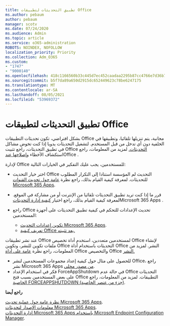 ```yaml
---
title: تطبيق التحديثات لتطبيقات Office
ms.author: pebaum
author: pebaum
manager: scotv
ms.date: 07/24/2020
ms.audience: Admin
ms.topic: article
ms.service: o365-administration
ROBOTS: NOINDEX, NOFOLLOW
localization_priority: Priority
ms.collection: Adm_O365
ms.custom:
- "1747"
- "9000140"
ms.openlocfilehash: 418c1166560b33c445d7ec452caadaa2295b87cc4766e7d36b7d711abb81a48e
ms.sourcegitcommit: b5f7da89a650d2915dc652449623c78be6247175
ms.translationtype: MT
ms.contentlocale: ar-SA
ms.lasthandoff: 08/05/2021
ms.locfileid: "53969372"
---
```

# <a name="apply-updates-for-office-apps"></a>تطبيق التحديثات لتطبيقات Office

بشكل افتراضي، تكون تحديثات التطبيقات Office مجانية، يتم تنزيلها تلقائيا، وتطبيقها في الخلفية دون أي تدخل من قبل المستخدم. لتشغيل التحديثات يدويا إذا كنت تخوض مشاكل في تطبيق التحديثات، راجع تثبيت Office [التحديثات.](https://support.office.com/article/install-office-updates-2ab296f3-7f03-43a2-8e50-46de917611c5) لمزيد من المعلومات، راجع استكشاف الأخطاء [وإصلاحها عند](https://support.microsoft.com/office/troubleshoot-installing-office-35ff2def-e0b2-4dac-9784-4cf212c1f6c2?ui=en-us&rs=en-us&ad=us#O365Plans=signinorgid)Office .

لإدارة Office للمستخدمين، يجب عليك التفكير في الخيارات التالية:

- اختر خيار التحديث Office التحديث لم المؤسسة استنادا إلى التكرار المطلوب للتحديثات. لمعرفة كيفية القيام بذلك، راجع نظرة [عامة حول تحديث القنوات Microsoft 365 Apps](https://docs.microsoft.com/deployoffice/overview-of-update-channels-for-office-365-proplus).

- قرر ما إذا كنت تريد تطبيق التحديثات تلقائيا من الإنترنت أو من مشاركة في الموقع. لمعرفة كيفية القيام بذلك، راجع اختيار [كيفية إدارة التحديثات](https://docs.microsoft.com/deployoffice/choose-how-to-manage-updates-to-office-365-proplus)Microsoft 365 Apps .

- راجع Office تحديث الإعدادات للتحكم في كيفية تطبيق التحديثات على أجهزة المستخدمين:

    - [تكوين إعدادات التحديث Microsoft 365 Apps](https://docs.microsoft.com/deployoffice/configure-update-settings-for-office-365-proplus).
    - [تعريف كيفية Office بعد تثبيته.](https://docs.microsoft.com/deployoffice/configuration-options-for-the-office-2016-deployment-tool#updates-element)

عند نشر تطبيقات Office لمستخدمين متعددين، استخدم أداة تخصيص Office لإنشاء ملفات تكوين للنشر، وتكوين Office التحديثات باستخدام أداة Office النشر. لمزيد من المعلومات، راجع نظرة [عامة على أداة](https://docs.microsoft.com/DeployOffice/overview-of-the-office-customization-tool-for-click-to-run) Office والتخصيص Office [النشر.](https://go.microsoft.com/fwlink/p/?LinkID=626065)

- للحصول على مثال حول كيفية إعداد مجموعات المستخدمين لنشر Office، راجع نشر Microsoft 365 Apps [من مصدر محلي](https://docs.microsoft.com/deployoffice/deploy-office-365-proplus-from-a-local-source).
-   فكر في استخدام الإعداد ForceAppShutdown في حالة عدم Office التحديثات على بعض المستخدمين بسبب فتح Office التطبيقات. لمزيد من المعلومات، راجع [الخاصية FORCEAPPSHUTDOWN (جزء من عنصر الخاصية)](https://docs.microsoft.com/deployoffice/configuration-options-for-the-office-2016-deployment-tool#forceappshutdown-property-part-of-property-element). 

**راجع أيضا**

[نظرة عامة حول عملية تحديث Microsoft 365 Apps](https://docs.microsoft.com/deployoffice/overview-of-the-update-process-for-office-365-proplus).  
[معلومات الإصدار لتحديثات Microsoft 365 Apps](https://docs.microsoft.com/officeupdates/release-notes-office365-proplus).  
[إدارة التحديثات Microsoft 365 Apps باستخدام Microsoft Endpoint Configuration Manager](https://docs.microsoft.com/deployoffice/manage-updates-to-office-365-proplus-with-system-center-configuration-manager).  
